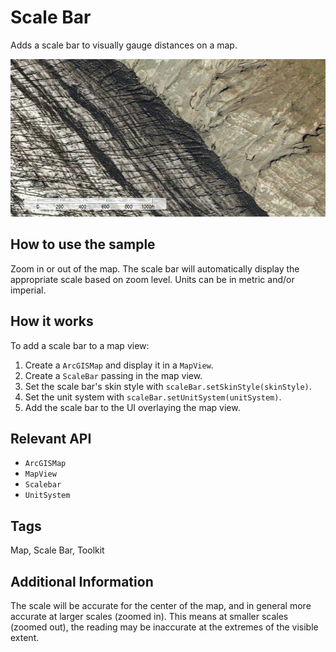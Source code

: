 <h1>Scale Bar</h1>

<p>Adds a scale bar to visually gauge distances on a map.</p>

<p><img src="ScaleBar.png" alt="Image" /></p>

<h2>How to use the sample</h2>

<p>Zoom in or out of the map. The scale bar will automatically display the appropriate scale based on zoom level. Units can be in metric and/or imperial.</p>

<h2>How it works</h2>

<p>To add a scale bar to a map view:</p>

<ol>
<li>Create a <code>ArcGISMap</code> and display it in a <code>MapView</code>.</li>

<li>Create a <code>ScaleBar</code> passing in the map view.</li>

<li>Set the scale bar's skin style with <code>scaleBar.setSkinStyle(skinStyle)</code>.</li>

<li>Set the unit system with <code>scaleBar.setUnitSystem(unitSystem)</code>.</li>

<li>Add the scale bar to the UI overlaying the map view.</li>
</ol>

<h2>Relevant API</h2>

<ul>
<li><code>ArcGISMap</code></li>

<li><code>MapView</code></li>

<li><code>Scalebar</code></li>

<li><code>UnitSystem</code></li>
</ul>

<h2>Tags</h2>

<p>Map, Scale Bar, Toolkit </p>

<h2>Additional Information</h2>

<p>The scale will be accurate for the center of the map, and in general more accurate at larger scales (zoomed in). This means at smaller scales (zoomed out), the reading may be inaccurate at the extremes of the visible extent.</p>